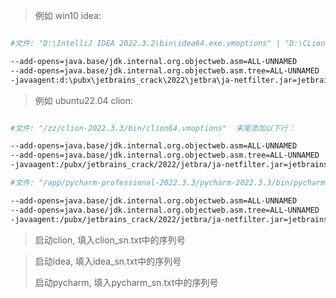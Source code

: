 > 例如 win10 idea:
```bash

#文件: "D:\IntelliJ IDEA 2022.3.2\bin\idea64.exe.vmoptions" | "D:\CLion 2022.3.3\bin\clion64.exe.vmoptions" 末尾添加以下行：

--add-opens=java.base/jdk.internal.org.objectweb.asm=ALL-UNNAMED
--add-opens=java.base/jdk.internal.org.objectweb.asm.tree=ALL-UNNAMED
-javaagent:d:\pubx\jetbrains_crack\2022\jetbra\ja-netfilter.jar=jetbrains
```


> 例如 ubuntu22.04 clion:
```bash

#文件: "/zz/clion-2022.3.3/bin/clion64.vmoptions"  末尾添加以下行：

--add-opens=java.base/jdk.internal.org.objectweb.asm=ALL-UNNAMED
--add-opens=java.base/jdk.internal.org.objectweb.asm.tree=ALL-UNNAMED
-javaagent:/pubx/jetbrains_crack/2022/jetbra/ja-netfilter.jar=jetbrains
```

> 

```bash
#文件: "/app/pycharm-professional-2022.3.3/pycharm-2022.3.3/bin/pycharm64.vmoptions"  末尾添加以下行：

--add-opens=java.base/jdk.internal.org.objectweb.asm=ALL-UNNAMED
--add-opens=java.base/jdk.internal.org.objectweb.asm.tree=ALL-UNNAMED
-javaagent:/pubx/jetbrains_crack/2022/jetbra/ja-netfilter.jar=jetbrains
```




> 启动clion, 填入clion_sn.txt中的序列号

> 启动idea,  填入idea_sn.txt中的序列号
>
> 启动pycharm,  填入pycharm_sn.txt中的序列号
